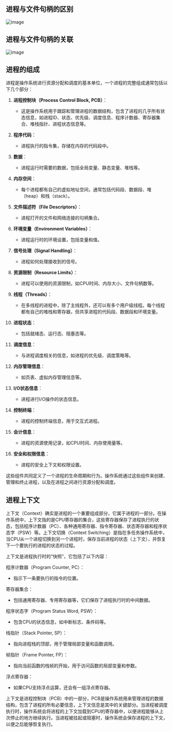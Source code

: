 ## 进程与文件句柄的区别
![image](https://github.com/user-attachments/assets/40ab4dbb-b3a6-4e48-a56d-240b2fe7012a)

## 进程与文件句柄的关联
![image](https://github.com/user-attachments/assets/2c23d93d-b9de-443c-82b5-7fdf0271ee07)

## 进程的组成
进程是操作系统进行资源分配和调度的基本单位，一个进程的完整组成通常包括以下几个部分：

1. **进程控制块（Process Control Block, PCB）**：
   - 这是操作系统用于跟踪和管理进程的数据结构，包含了进程的几乎所有状态信息，如进程ID、状态、优先级、调度信息、程序计数器、寄存器集合、堆栈指针、进程状态信息等。

2. **程序代码**：
   - 进程执行的指令集，存储在内存的代码段中。

3. **数据**：
   - 进程运行时需要的数据，包括全局变量、静态变量、堆栈等。

4. **内存空间**：
   - 每个进程都有自己的虚拟地址空间，通常包括代码段、数据段、堆（heap）和栈（stack）。

5. **文件描述符（File Descriptors）**：
   - 进程打开的文件和网络连接的句柄集合。

6. **环境变量（Environment Variables）**：
   - 进程运行时的环境设置，包括变量和值。

7. **信号处理（Signal Handling）**：
   - 进程如何处理接收到的信号。

8. **资源限制（Resource Limits）**：
   - 进程可以使用的资源限制，如CPU时间、内存大小、文件句柄数等。

9. **线程（Threads）**：
   - 在多线程的进程中，除了主线程外，还可以有多个用户级线程。每个线程都有自己的堆栈和寄存器，但共享进程的代码段、数据段和环境变量。

10. **进程状态**：
    - 包括就绪态、运行态、阻塞态等。

11. **调度信息**：
    - 与进程调度相关的信息，如进程的优先级、调度策略等。

12. **内存管理信息**：
    - 如页表、虚拟内存管理信息等。

13. **I/O状态信息**：
    - 进程进行I/O操作的状态信息。

14. **控制终端**：
    - 进程的控制终端信息，用于交互式进程。

15. **会计信息**：
    - 进程的资源使用记录，如CPU时间、内存使用量等。

16. **安全和权限信息**：
    - 进程的安全上下文和权限设置。

这些组件共同定义了一个进程的生命周期和行为。操作系统通过这些组件来创建、管理和终止进程，以及在进程之间进行资源分配和调度。

## 进程上下文
上下文（Context）确实是进程的一个重要组成部分，它属于进程的一部分。在操作系统中，上下文指的是CPU寄存器的集合，这些寄存器保存了进程执行的状态，包括程序计数器（PC）、各种通用寄存器、指令寄存器、状态寄存器和程序状态字（PSW）等。上下文切换（Context Switching）是指在多任务操作系统中，当CPU从一个进程切换到另一个进程时，保存当前进程的状态（上下文），并恢复下一个要执行的进程的状态的过程。

上下文是进程执行时的“快照”，它包括了以下内容：

程序计数器（Program Counter, PC）：
- 指示下一条要执行的指令的位置。

寄存器集合：
- 包括通用寄存器、专用寄存器等，它们保存了进程执行时的中间数据。

程序状态字（Program Status Word, PSW）：
- 包含CPU的状态信息，如中断标志、条件码等。

栈指针（Stack Pointer, SP）：
- 指向进程栈的顶部，用于管理局部变量和函数调用。

帧指针（Frame Pointer, FP）：
- 指向当前函数的栈帧的开始，用于访问函数的局部变量和参数。

浮点寄存器：
- 如果CPU支持浮点运算，还会有一组浮点寄存器。

上下文是进程控制块（PCB）中的一部分，PCB是操作系统用来管理进程的数据结构，包含了进程的所有必要信息，上下文信息是其中的关键部分。当进程被调度执行时，操作系统会将进程的上下文加载到CPU的寄存器中，以便进程能够从上次停止的地方继续执行。当进程被挂起或阻塞时，操作系统会保存进程的上下文，以便之后能够恢复执行。